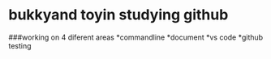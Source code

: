 # bukkyand toyin studying github
###working on 4 diferent areas
*commandline
*document
*vs code
*github
testing
